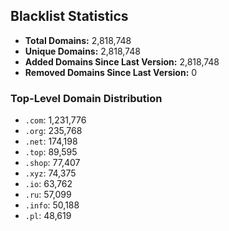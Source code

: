 ## Blacklist Statistics

- **Total Domains:** 2,818,748
- **Unique Domains:** 2,818,748
- **Added Domains Since Last Version:** 2,818,748
- **Removed Domains Since Last Version:** 0

### Top-Level Domain Distribution

-  `.com`: 1,231,776
-  `.org`: 235,768
-  `.net`: 174,198
-  `.top`: 89,595
-  `.shop`: 77,407
-  `.xyz`: 74,375
-  `.io`: 63,762
-  `.ru`: 57,099
-  `.info`: 50,188
-  `.pl`: 48,619
